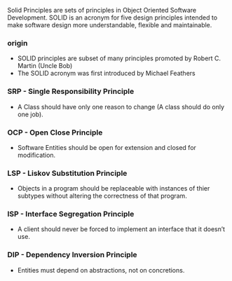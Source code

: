 Solid Principles are sets of principles in Object Oriented Software Development. SOLID is an acronym for five design principles intended to make software design more understandable, flexible and maintainable.

### origin
- SOLID principles are subset of many principles promoted by Robert C. Martin (Uncle Bob)
- The SOLID acronym was first introduced by Michael Feathers

### SRP - Single Responsibility Principle
- A Class should have only one reason to change (A class should do only one job).

### OCP - Open Close Principle
- Software Entities should be open for extension and closed for modification.

### LSP - Liskov Substitution Principle
- Objects in a program should be replaceable with instances of thier subtypes without altering the correctness of that program.

### ISP - Interface Segregation Principle
- A client should never be forced to implement an interface that it doesn’t use.

### DIP - Dependency Inversion Principle
- Entities must depend on abstractions, not on concretions.
